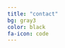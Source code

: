 ```yaml
---
title: "contact"
bg: gray3
color: black
fa-icon: code
---
```


<span class="contacticon center">
	<a href="mailto:andreas@bremges.de"><i class="fa fa-envelope-square"></i></a>
	<a href="https://github.com/abremges" target="_blank"><i class="fa fa-github-square"></i></a>
	<a href="https://twitter.com/abremges" target="_blank"><i class="fa fa-twitter-square"></i></a>
</span>
